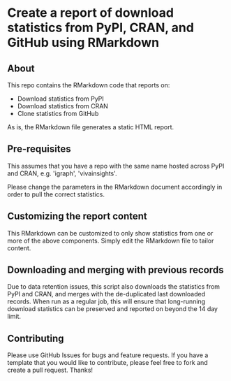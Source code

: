 # Create a report of download statistics from PyPI, CRAN, and GitHub using RMarkdown

## About

This repo contains the RMarkdown code that reports on: 

- Download statistics from PyPI
- Download statistics from CRAN
- Clone statistics from GitHub

As is, the RMarkdown file generates a static HTML report. 

## Pre-requisites

This assumes that you have a repo with the same name hosted across PyPI and CRAN, e.g. 'igraph', 'vivainsights'. 

Please change the parameters in the RMarkdown document accordingly in order to pull the correct statistics. 

## Customizing the report content

This RMarkdown can be customized to only show statistics from one or more of the above components. Simply edit the RMarkdown file to tailor content. 

## Downloading and merging with previous records

Due to data retention issues, this script also downloads the statistics from PyPI and CRAN, and merges with the de-duplicated last downloaded records. When run as a regular job, this will ensure that long-running download statistics can be preserved and reported on beyond the 14 day limit. 

## Contributing

Please use GitHub Issues for bugs and feature requests. If you have a template that you would like to contribute, please feel free to fork and create a pull request. Thanks!
